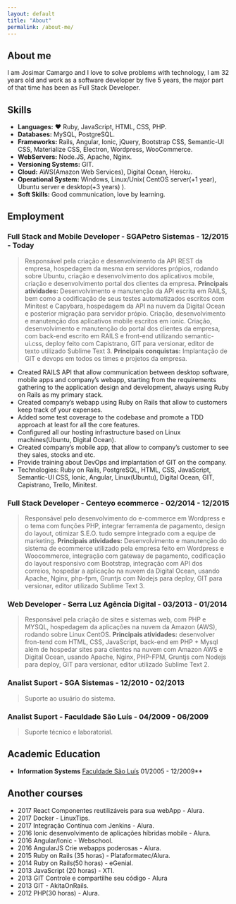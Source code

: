 ```yaml
---
layout: default
title: "About"
permalink: /about-me/
---
```


## About me

I am Josimar Camargo and I love to solve problems with technology, I am 32 years old and work as a software developer by five 5 years, the major part of that time has been as Full Stack Developer.

## Skills

* **Languages:** :heart: Ruby, JavaScript, HTML, CSS, PHP.
* **Databases:** MySQL, PostgreSQL.
* **Frameworks:** Rails, Angular, Ionic, jQuery, Bootstrap CSS, Semantic-UI CSS, Materialize CSS, Electron, Wordpress, WooCommerce.
* **WebServers:** Node.JS, Apache, Nginx.
* **Versioning Systems:** GIT.
* **Cloud:** AWS(Amazon Web Services), Digital Ocean, Heroku.
* **Operational System:** Windows, Linux/Unix( CentOS server(+1 year), Ubuntu server e desktop(+3 years) ).
* **Soft Skills:** Good communication, love by learning.

## Employment

### Full Stack and Mobile Developer - SGAPetro Sistemas - 12/2015 - Today
> Responsável pela criação e desenvolvimento da API REST da empresa, hospedagem da mesma em servidores própios, rodando sobre Ubuntu, criação e desenvolvimento dos aplicativos mobile, criação e desenvolvimento portal dos clientes da empresa. **Principais atividades:** Desenvolvimento e manutenção da API escrita em RAILS, bem como a codificação de seus testes automatizados escritos com Minitest e Capybara, hospedagem da API na nuvem da Digital Ocean e posterior migração para servidor própio. Criação, desenvolvimento e manutenção dos aplicativos mobile escritos em ionic. Criação, desenvolvimento e manutenção do portal dos clientes da empresa, com back-end escrito em RAILS e front-end utilizando semantic-ui.css, deploy feito com Capistrano, GIT para versionar, editor de texto utilizado Sublime Text 3. **Principais conquistas:** Implantação de GIT e devops em todos os times e projetos da empresa.

* Created RAILS API that allow communication between desktop software, mobile apps and company’s webapp, starting from the requirements gathering to the application design and development, always using Ruby on Rails as my primary stack.
* Created company’s webapp using Ruby on Rails that allow to customers keep track of your expenses.
* Added some test coverage to the codebase and promote a TDD approach at least for all the core features.
* Configured all our hosting infrastructure based on Linux machines(Ubuntu, Digital Ocean).
* Created company’s mobile app, that allow to company’s customer to see they sales, stocks and etc.
* Provide training about DevOps and implantation of GIT on the company.
* Technologies: Ruby on Rails, PostgreSQL, HTML, CSS, JavaScript, Semantic-UI CSS, Ionic, Angular, Linux(Ubuntu), Digital Ocean, GIT, Capistrano, Trello, Minitest.



### Full Stack Developer - Centeyo ecommerce - 02/2014 - 12/2015
> Responsável pelo desenvolvimento do e-commerce em Wordpress e o tema com funções PHP, integrar ferramenta de pagamento, design do layout, otimizar S.E.O. tudo sempre integrado com a equipe de marketing. **Principais atividades:** Desenvolvimento e manutenção do sistema de ecommerce utilizado pela empresa feito em Wordpress e Woocommerce, integração com gateway de pagamento, codificação do layout responsivo com Bootstrap, integração com API dos correios, hospedar a aplicação na nuvem da Digital Ocean, usando Apache, Nginx, php­-fpm, Gruntjs com Nodejs para deploy, GIT para versionar, editor utilizado Sublime Text 3.

### Web Developer - Serra Luz Agência Digital - 03/2013 - 01/2014
> Responsável pela criação de sites e sistemas web, com PHP e MYSQL, hospedagem da aplicações na nuvem da Amazon (AWS), rodando sobre Linux CentOS. **Principais atividades:** desenvolver fron-t­end com HTML, CSS, JavaScript, back­-end em PHP + Mysql além de hospedar sites para clientes na nuvem com Amazon AWS e Digital Ocean, usando Apache, Nginx, PHP-FPM, Gruntjs com Nodejs para deploy, GIT para versionar, editor utilizado Sublime Text 2.

### Analist Suport - SGA Sistemas - 12/2010 - 02/2013
> Suporte ao usuário do sistema.

### Analist Suport - Faculdade São Luís - 04/2009 - 06/2009
> Suporte técnico e laboratorial.

## Academic Education

* **Information Systems** <a href="http://saoluis.br/" target="_blank">Faculdade São Luís</a> 01/2005 - 12/2009**

## Another courses

* 2017 React Componentes reutilizáveis para sua webApp - Alura.
* 2017 Docker - LinuxTips.
* 2017 Integração Contínua com Jenkins - Alura.
* 2016 Ionic desenvolvimento de aplicações híbridas mobile - Alura.
* 2016 Angular/Ionic - Webschool.
* 2016 AngularJS Crie webapps poderosas - Alura.
* 2015 Ruby on Rails (35 horas) - Plataformatec/Alura.
* 2014 Ruby on Rails(50 horas) - eGenial.
* 2013 JavaScript (20 horas) - XTI.
* 2013 GIT Controle e compartilhe seu código - Alura
* 2013 GIT - AkitaOnRails.
* 2012 PHP(30 horas) - Alura.

